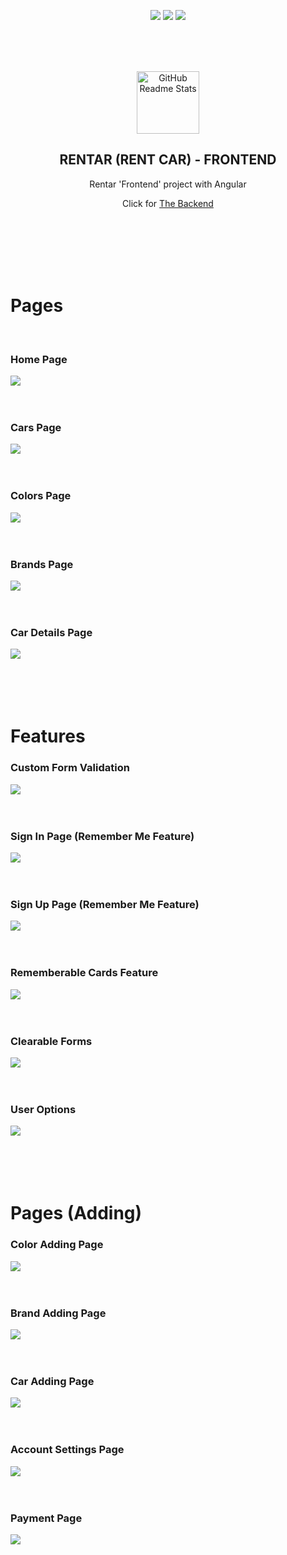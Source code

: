 
<p align="center">
  <img src="https://img.shields.io/github/contributors/sezRR/rent-a-car-front-end?logo=github&style=for-the-badge">
  <img src="https://img.shields.io/github/forks/sezRR/rent-a-car-front-end?logo=github&style=for-the-badge">
  <img src="https://img.shields.io/github/stars/sezRR/rent-a-car-front-end?logo=github&style=for-the-badge">
</p>


<br>
<br>
<br>

<p align="center">
 <img width="100px" src="https://www.seekpng.com/png/full/419-4199738_final-product-image-isometric-car-illustration-png.png" align="center" alt="GitHub Readme Stats" />
 <h2 align="center">RENTAR (RENT CAR) - FRONTEND</h2>

 <p align="center">Rentar 'Frontend' project with Angular</p>
 <p align="center">Click for <a href="https://github.com/sezRR/rent-a-car-backend">The Backend</a></p>
</p>



<br>
<br>
<br>
<br>
<br>



# Pages

<br>

### Home Page
<img src="https://raw.githubusercontent.com/sezRR/rent-a-car-front-end/main/src/assets/img/theme/Screenshot_1.png">

<br>
<br>
<br>

### Cars Page
<img src="https://raw.githubusercontent.com/sezRR/rent-a-car-front-end/main/src/assets/img/theme/Screenshot_2.png">

<br>
<br>
<br>

### Colors Page
<img src="https://i.hizliresim.com/Bxoe7p.png">

<br>
<br>
<br>

### Brands Page
<img src="https://raw.githubusercontent.com/sezRR/rent-a-car-front-end/main/src/assets/img/theme/Screenshot_3.png">

<br>
<br>
<br>

### Car Details Page
<img src="https://raw.githubusercontent.com/sezRR/rent-a-car-front-end/main/src/assets/img/theme/Screenshot_4.png">


<br>
<br>
<br>
<br>
<br>

# Features
### Custom Form Validation
<img src="https://raw.githubusercontent.com/sezRR/rent-a-car-front-end/main/src/assets/img/theme/Screenshot_5.png">

<br>
<br>
<br>

### Sign In Page (Remember Me Feature)
<img src="https://i.hizliresim.com/QZdtEA.png">

<br>
<br>
<br>

### Sign Up Page (Remember Me Feature)
<img src="https://raw.githubusercontent.com/sezRR/rent-a-car-front-end/main/src/assets/img/theme/Screenshot_6.png">

<br>
<br>
<br>

### Rememberable Cards Feature
<img src="https://raw.githubusercontent.com/sezRR/rent-a-car-front-end/main/src/assets/img/theme/Screenshot_7.png">

<br>
<br>
<br>

### Clearable Forms
<img src="https://i.hizliresim.com/dFZx0N.png">

<br>
<br>
<br>

### User Options
<img src="https://i.hizliresim.com/e0v1V3.png">


<br>
<br>
<br>
<br>
<br>


# Pages (Adding)
### Color Adding Page
<img src="https://raw.githubusercontent.com/sezRR/rent-a-car-front-end/main/src/assets/img/theme/Screenshot_8.png">

<br>
<br>
<br>

### Brand Adding Page
<img src="https://raw.githubusercontent.com/sezRR/rent-a-car-front-end/main/src/assets/img/theme/Screenshot_9.png">

<br>
<br>
<br>

### Car Adding Page
<img src="https://raw.githubusercontent.com/sezRR/rent-a-car-front-end/main/src/assets/img/theme/Screenshot_10.png">

<br>
<br>
<br>

### Account Settings Page
<img src="https://raw.githubusercontent.com/sezRR/rent-a-car-front-end/main/src/assets/img/theme/Screenshot_11.png">

<br>
<br>
<br>

### Payment Page
<img src="https://raw.githubusercontent.com/sezRR/rent-a-car-front-end/main/src/assets/img/theme/Screenshot_12.png">
